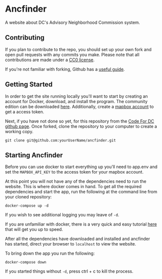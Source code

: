 Ancfinder
==========

A website about DC's Advisory Neighborhood Commission system.

Contributing
------------

If you plan to contribute to the repo, you should set up your own fork and open pull requests with any commits you make. Please note that all contributions are made under a [CC0 license](LICENSE.md).

If you're not familiar with forking, Github has a [useful guide](https://help.github.com/articles/fork-a-repo).

Getting Started
---------------

In order to get the site running locally you'll want to start by creating an account for Docker, download, and install the program. The community edition can be downloaded [here](https://www.docker.com/community-edition). Additionally, create a [mapbox account](https://www.mapbox.com) to get a access token.

Next, if you have not done so yet, for this repository from the [Code For DC github page](https://github.com/codefordc). Once forked, clone the repository to your computer to create a working copy.

	git clone git@github.com:yourUserName/ancfinder.git

Starting Ancfinder
------------------
Before you can use docker to start everything up you'll need to app.env and set the `MAPBOX_API_KEY` to the access token for your mapbox account.

At this point you will not have any of the dependencies need to run the website. This is where docker comes in hand. To get all the required dependencies and start the app, run the following at the command line from your cloned repository:

	docker-compose up -d

If you wish to see additional logging you may leave of `-d`.

If you are unfamiliar with docker, there is a very quick and easy tutorial [here](https://medium.com/@deepakshakya/beginners-guide-to-use-docker-build-run-push-and-pull-4a132c094d75) that will get you up to speed.

After all the dependencies have downloaded and installed and ancfinder has started, direct your browser to `localhost` to view the website.

To bring down the app you run the following:

	docker-compose down

If you started things without `-d`, press ctrl + c to kill the process.
